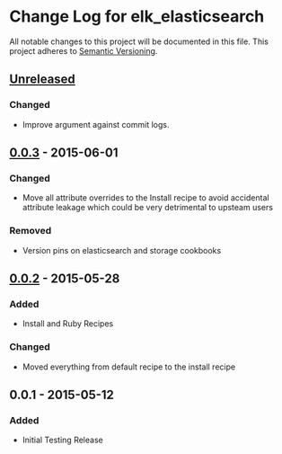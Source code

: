 # Change Log for elk_elasticsearch
All notable changes to this project will be documented in this file.
This project adheres to [Semantic Versioning](http://semver.org/).

## [Unreleased][unreleased]
### Changed
- Improve argument against commit logs.

## [0.0.3] - 2015-06-01
### Changed
- Move all attribute overrides to the Install recipe to avoid accidental attribute leakage which could be very detrimental to upsteam users

### Removed
- Version pins on elasticsearch and storage cookbooks

## [0.0.2] - 2015-05-28
### Added
- Install and Ruby Recipes

### Changed
- Moved everything from default recipe to the install recipe

## 0.0.1 - 2015-05-12
### Added
- Initial Testing Release

[unreleased]: https://github.com/evertrue/elk_elasticsearch/compare/v0.0.8...HEAD
[0.0.2]: https://github.com/evertrue/elk_elasticsearch/compare/v0.0.1...v0.0.2
[0.0.3]: https://github.com/evertrue/elk_elasticsearch/compare/v0.0.2...v0.0.3
